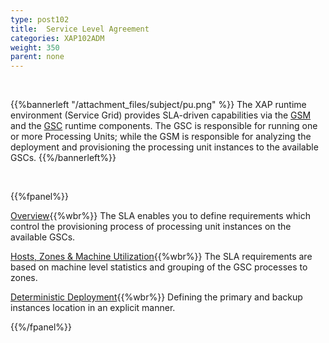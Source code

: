 ```yaml
---
type: post102
title:  Service Level Agreement
categories: XAP102ADM
weight: 350
parent: none
---
```


<br>

{{%bannerleft "/attachment_files/subject/pu.png" %}}
The XAP runtime environment (Service Grid) provides SLA-driven capabilities via the [GSM](/product_overview/service-grid.html#gsm) and the [GSC](/product_overview/service-grid.html#gsc) runtime components. The GSC is responsible for running one or more Processing Units; while the GSM is responsible for analyzing the deployment and provisioning the processing unit instances to the available GSCs.
{{%/bannerleft%}}




<br>

{{%fpanel%}}

[Overview](./the-sla.html){{%wbr%}}
The SLA enables you to define requirements which control the provisioning process of processing unit instances on the available GSCs.


[Hosts, Zones & Machine Utilization](./the-sla-zones.html){{%wbr%}}
The SLA requirements are based on machine level statistics and grouping of the GSC processes to zones.

[Deterministic Deployment](./the-sla-deterministic.html){{%wbr%}}
Defining the primary and backup instances location in an explicit manner.

{{%/fpanel%}}






